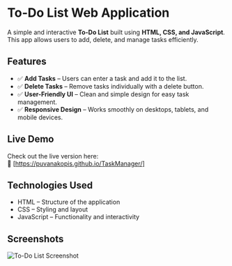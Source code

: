 # To-Do List Web Application

A simple and interactive **To-Do List** built using **HTML, CSS, and JavaScript**. This app allows users to add, delete, and manage tasks efficiently.

## Features
- ✅ **Add Tasks** – Users can enter a task and add it to the list.
- ✅ **Delete Tasks** – Remove tasks individually with a delete button.
- ✅ **User-Friendly UI** – Clean and simple design for easy task management.
- ✅ **Responsive Design** – Works smoothly on desktops, tablets, and mobile devices.


## Live Demo
Check out the live version here:  
🔗 [https://puvanakopis.github.io/TaskManager/]


## Technologies Used
- HTML – Structure of the application
- CSS – Styling and layout
- JavaScript – Functionality and interactivity


## Screenshots
![To-Do List Screenshot](![image](https://github.com/user-attachments/assets/02e62d05-cd8d-4cad-ab88-f31f05a45396)
)
